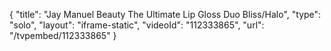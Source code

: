 {
    "title": "Jay Manuel Beauty The Ultimate Lip Gloss Duo  Bliss\/Halo",
    "type": "solo",
    "layout": "iframe-static",
    "videoId": "112333865",
    "url": "\/tvpembed\/112333865"
}